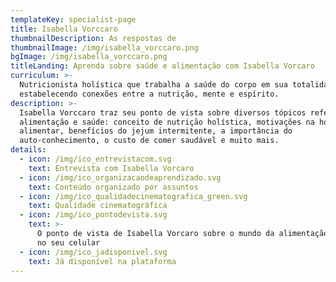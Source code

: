 ```yaml
---
templateKey: specialist-page
title: Isabella Vorccaro
thumbnailDescription: As respostas de
thumbnailImage: /img/isabella_vorccaro.png
bgImage: /img/isabella_vorccaro.png
titleLanding: Aprenda sobre saúde e alimentação com Isabella Vorcaro
curriculum: >-
  Nutricionista holística que trabalha a saúde do corpo em sua totalidade
  estabelecendo conexões entre a nutrição, mente e espírito.
description: >-
  Isabella Vorccaro traz seu ponto de vista sobre diversos tópicos referentes à
  alimentação e saúde: conceito de nutrição holística, motivações na hora de se
  alimentar, benefícios do jejum intermitente, a importância do
  auto-conhecimento, o custo de comer saudável e muito mais.
details:
  - icon: /img/ico_entrevistacom.svg
    text: Entrevista com Isabella Vorcaro
  - icon: /img/ico_organizacaodeaprendizado.svg
    text: Conteúdo organizado por assuntos
  - icon: /img/ico_qualidadecinematografica_green.svg
    text: Qualidade cinematográfica
  - icon: /img/ico_pontodevista.svg
    text: >-
      O ponto de vista de Isabella Vorcaro sobre o mundo da alimentação direto
      no seu celular
  - icon: /img/ico_jadisponivel.svg
    text: Já disponível na plataforma
---
```


